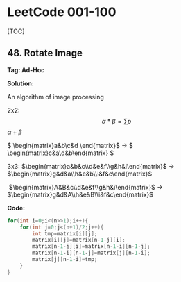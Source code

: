 # LeetCode 001-100



[TOC]



## 48. Rotate Image

**Tag: Ad-Hoc**

**Solution:**

An algorithm of image processing

2x2:  
$$
\alpha*\beta=\sum p
$$
$\alpha+\beta$

$ \begin{matrix}a&b\\c&d \end{matrix}​$  -> $ \begin{matrix}c&a\\d&b\end{matrix} ​$ 


3x3:  $\begin{matrix}a&b&c\\d&e&f\\g&h&i\end{matrix}$ -> $\begin{matrix}g&d&a\\h&e&b\\i&f&c\end{matrix}$ 

​          $\begin{matrix}A&B&c\\d&e&f\\g&h&i\end{matrix}$ ->  $\begin{matrix}g&d&A\\h&e&B\\i&f&c\end{matrix}$



**Code:**

```c++
for(int i=0;i<(n>>1);i++){
    for(int j=0;j<(n+1)/2;j++){
        int tmp=matrix[i][j];
        matrix[i][j]=matrix[n-1-j][i];
        matrix[n-1-j][i]=matrix[n-1-i][n-1-j];
        matrix[n-1-i][n-1-j]=matrix[j][n-1-i];
        matrix[j][n-1-i]=tmp;
    }
}
```

